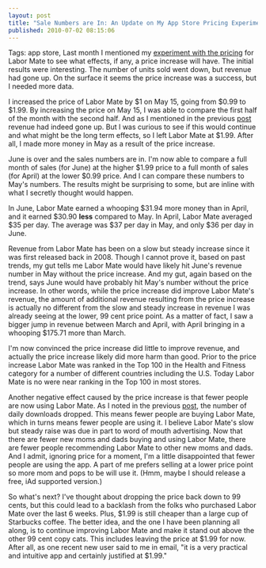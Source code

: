 ```yaml
---
layout: post
title: "Sale Numbers are In: An Update on My App Store Pricing Experiment"
published: 2010-07-02 08:15:06
---
```

Tags: app store,
Last month I mentioned my [experiment with the pricing](http://blog.whitepeaksoftware.com/2010/06/01/sales-are-down-but-revenue-is-up/) for Labor Mate to see what effects, if any, a price increase will have. The initial results were interesting. The number of units sold went down, but revenue had gone up. On the surface it seems the price increase was a success, but I needed more data.

I increased the price of Labor Mate by $1 on May 15, going from $0.99 to $1.99. By increasing the price on May 15, I was able to compare the first half of the month with the second half. And as I mentioned in the previous [post](http://blog.whitepeaksoftware.com/2010/06/01/sales-are-down-but-revenue-is-up/) revenue had indeed gone up. But I was curious to see if this would continue and what might be the long term effects, so I left Labor Mate at $1.99. After all, I made more money in May as a result of the price increase.

June is over and the sales numbers are in. I'm now able to compare a full month of sales (for June) at the higher $1.99 price to a full month of sales (for April) at the lower $0.99 price. And I can compare these numbers to May's numbers. The results might be surprising to some, but are inline with what I secretly thought would happen.

In June, Labor Mate earned a whooping $31.94 more money than in April, and it earned $30.90 **less** compared to May. In April, Labor Mate averaged $35 per day. The average was $37 per day in May, and only $36 per day in June. 

Revenue from Labor Mate has been on a slow but steady increase since it was first released back in 2008. Though I cannot prove it, based on past trends, my gut tells me Labor Mate would have likely hit June's revenue number in May without the price increase. And my gut, again based on the trend, says June would have probably hit May's number without the price increase. In other words, while the price increase did improve Labor Mate's revenue, the amount of additional revenue resulting from the price increase is actually no different from the slow and steady increase in revenue I was already seeing at the lower, 99 cent price point. As a matter of fact, I saw a bigger jump in revenue between March and April, with April bringing in a whooping $175.71 more than March.

I'm now convinced the price increase did little to improve revenue, and actually the price increase likely did more harm than good. Prior to the price increase Labor Mate was ranked in the Top 100 in the Health and Fitness category for a number of different countries including the U.S. Today Labor Mate is no were near ranking in the Top 100 in most stores.

Another negative effect caused by the price increase is that fewer people are now using Labor Mate. As I noted in the previous [post](http://blog.whitepeaksoftware.com/2010/06/01/sales-are-down-but-revenue-is-up/), the number of daily downloads dropped. This means fewer people are buying Labor Mate, which in turns means fewer people are using it. I believe Labor Mate's slow but steady raise was due in part to word of mouth advertising. Now that there are fewer new moms and dads buying and using Labor Mate, there are fewer people recommending Labor Mate to other new moms and dads. And I admit, ignoring price for a moment, I'm a little disappointed that fewer people are using the app. A part of me prefers selling at a lower price point so more mom and pops to be will use it. (Hmm, maybe I should release a free, iAd supported version.)

So what's next? I've thought about dropping the price back down to 99 cents, but this could lead to a backlash from the folks who purchased Labor Mate over the last 6 weeks. Plus, $1.99 is still cheaper than a large cup of Starbucks coffee. The better idea, and the one I have been planning all along, is to continue improving Labor Mate and make it stand out above the other 99 cent copy cats. This includes leaving the price at $1.99 for now. After all, as one recent new user said to me in email, "it is a very practical and intuitive app and certainly justified at $1.99."
